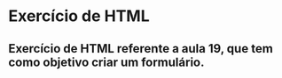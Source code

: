 # Exercício de HTML 

## Exercício de HTML referente a aula 19, que tem como objetivo criar um formulário.